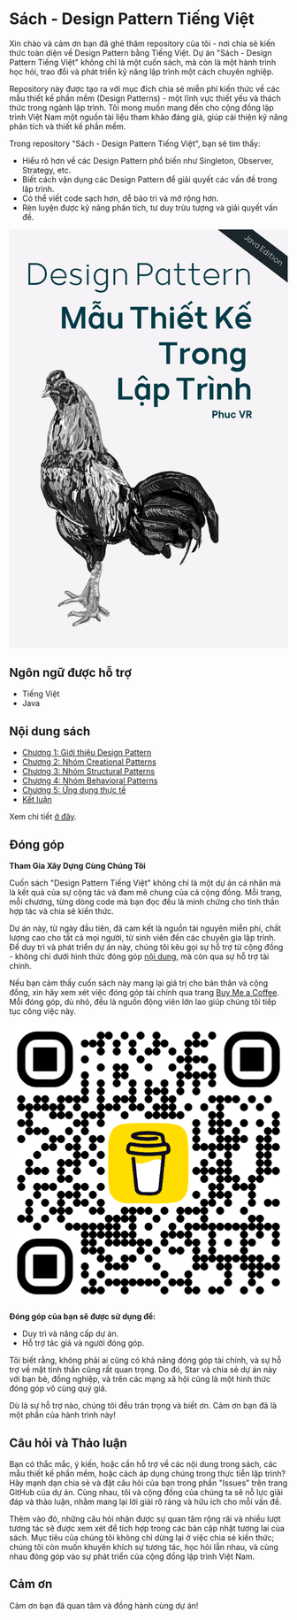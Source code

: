 # Sách - Design Pattern Tiếng Việt

Xin chào và cảm ơn bạn đã ghé thăm repository của tôi - nơi chia sẻ kiến thức toàn diện về Design Pattern bằng Tiếng Việt. Dự án "Sách - Design Pattern Tiếng Việt" không chỉ là một cuốn sách, mà còn là một hành trình học hỏi, trao đổi và phát triển kỹ năng lập trình một cách chuyên nghiệp.

Repository này được tạo ra với mục đích chia sẻ miễn phí kiến thức về các mẫu thiết kế phần mềm (Design Patterns) - một lĩnh vực thiết yếu và thách thức trong ngành lập trình. Tôi mong muốn mang đến cho cộng đồng lập trình Việt Nam một nguồn tài liệu tham khảo đáng giá, giúp cải thiện kỹ năng phân tích và thiết kế phần mềm.

Trong repository "Sách - Design Pattern Tiếng Việt", bạn sẽ tìm thấy:

- Hiểu rõ hơn về các Design Pattern phổ biến như Singleton, Observer, Strategy, etc.
- Biết cách vận dụng các Design Pattern để giải quyết các vấn đề trong lập trình.
- Có thể viết code sạch hơn, dễ bảo trì và mở rộng hơn.
- Rèn luyện được kỹ năng phân tích, tư duy trừu tượng và giải quyết vấn đề.

<div align="center">
  <img src="docs/images/OpenBookImage.png"/>
</div>

## Ngôn ngữ được hỗ trợ

- Tiếng Việt
- Java

## Nội dung sách

- [Chương 1: Giới thiệu Design Pattern](docs/Book/1.%20Intro.md)
- [Chương 2: Nhóm Creational Patterns](docs/Book/2.%20Creational%20Patterns.md)
- [Chương 3: Nhóm Structural Patterns](docs/Book/3.%20Structural%20Patterns.md)
- [Chương 4: Nhóm Behavioral Patterns](docs/Book/4.%20Behavioral%20Patterns.md)
- [Chương 5: Ứng dụng thực tế](docs/Book/5.%20Read%20World.md)
- [Kết luận](docs/Book/6.%20Conclusion.md)

Xem chi tiết [ở đây](SUMMARY.md).


## Đóng góp

**Tham Gia Xây Dựng Cùng Chúng Tôi**

Cuốn sách "Design Pattern Tiếng Việt" không chỉ là một dự án cá nhân mà là kết quả của sự cộng tác và đam mê chung của cả cộng đồng. Mỗi trang, mỗi chương, từng dòng code mà bạn đọc đều là minh chứng cho tinh thần hợp tác và chia sẻ kiến thức.

Dự án này, từ ngày đầu tiên, đã cam kết là nguồn tài nguyên miễn phí, chất lượng cao cho tất cả mọi người, từ sinh viên đến các chuyên gia lập trình. Để duy trì và phát triển dự án này, chúng tôi kêu gọi sự hỗ trợ từ cộng đồng - không chỉ dưới hình thức đóng góp [nội dung](/README.md), mà còn qua sự hỗ trợ tài chính.

Nếu bạn cảm thấy cuốn sách này mang lại giá trị cho bản thân và cộng đồng, xin hãy xem xét việc đóng góp tài chính qua trang [Buy Me a Coffee](https://www.buymeacoffee.com/phucvr). Mỗi đóng góp, dù nhỏ, đều là nguồn động viên lớn lao giúp chúng tôi tiếp tục công việc này.

<div align="center">
  <img src="docs/images/bmc_qr.png"/>
</div>

**Đóng góp của bạn sẽ được sử dụng để:**

- Duy trì và nâng cấp dự án.
- Hỗ trợ tác giả và người đóng góp.

Tôi biết rằng, không phải ai cũng có khả năng đóng góp tài chính, và sự hỗ trợ về mặt tinh thần cũng rất quan trọng. Do đó, Star và chia sẻ dự án này với bạn bè, đồng nghiệp, và trên các mạng xã hội cũng là một hình thức đóng góp vô cùng quý giá.

Dù là sự hỗ trợ nào, chúng tôi đều trân trọng và biết ơn. Cảm ơn bạn đã là một phần của hành trình này!

## Câu hỏi và Thảo luận

Bạn có thắc mắc, ý kiến, hoặc cần hỗ trợ về các nội dung trong sách, các mẫu thiết kế phần mềm, hoặc cách áp dụng chúng trong thực tiễn lập trình? Hãy mạnh dạn chia sẻ và đặt câu hỏi của bạn trong phần "Issues" trên trang GitHub của dự án. Cùng nhau, tôi và cộng đồng của chúng ta sẽ nỗ lực giải đáp và thảo luận, nhằm mang lại lời giải rõ ràng và hữu ích cho mỗi vấn đề.

Thêm vào đó, những câu hỏi nhận được sự quan tâm rộng rãi và nhiều lượt tương tác sẽ được xem xét để tích hợp trong các bản cập nhật tương lai của sách. Mục tiêu của chúng tôi không chỉ dừng lại ở việc chia sẻ kiến thức; chúng tôi còn muốn khuyến khích sự tương tác, học hỏi lẫn nhau, và cùng nhau đóng góp vào sự phát triển của cộng đồng lập trình Việt Nam.

## Cảm ơn

Cảm ơn bạn đã quan tâm và đồng hành cùng dự án!
